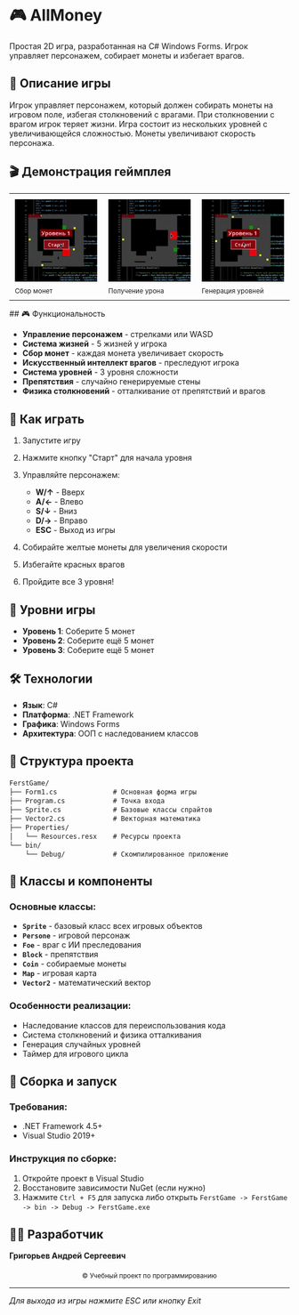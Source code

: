 # 🎮 AllMoney

Простая 2D игра, разработанная на C# Windows Forms. Игрок управляет персонажем, собирает монеты и избегает врагов.

## 🎯 Описание игры

Игрок управляет персонажем, который должен собирать монеты на игровом поле, избегая столкновений с врагами. При столкновении с врагом игрок теряет жизни. Игра состоит из нескольких уровней с увеличивающейся сложностью. Монеты увеличивают скорость персонажа.

## 🎬 Демонстрация геймплея

<div align="center">
  <table style="border: none; border-collapse: collapse; width: 100%;">
    <tr style="border: none;">
      <td style="border: none; padding: 10px; width: 33%;">
        <img src="https://github.com/AndreY-ru/game-in-windowsForm/blob/main/Gameplay/Сбор_монет.gif" width="200" height="200" alt="Сбор монет" style="max-width: 100%; height: auto;"><br>
        <sub>Сбор монет</sub>
      </td>
      <td style="border: none; padding: 10px; width: 33%;">
        <img src="https://github.com/AndreY-ru/game-in-windowsForm/blob/main/Gameplay/Смерть.gif" width="200" height="200" alt="Получение урона" style="max-width: 100%; height: auto;"><br>
        <sub>Получение урона</sub>
      </td>
      <td style="border: none; padding: 10px; width: 33%;">
        <img src="https://github.com/AndreY-ru/game-in-windowsForm/blob/main/Gameplay/Генерация_уровней.gif" width="200" height="200" alt="Генерация уровней" style="max-width: 100%; height: auto;"><br>
        <sub>Генерация уровней</sub>
      </td>
    </tr>
  </table>
</div>
## 🎮 Функциональность

- **Управление персонажем** - стрелками или WASD
- **Система жизней** - 5 жизней у игрока
- **Сбор монет** - каждая монета увеличивает скорость
- **Искусственный интеллект врагов** - преследуют игрока
- **Система уровней** - 3 уровня сложности
- **Препятствия** - случайно генерируемые стены
- **Физика столкновений** - отталкивание от препятствий и врагов

## 🚀 Как играть

1. Запустите игру
2. Нажмите кнопку "Старт" для начала уровня
3. Управляйте персонажем:
   - **W/↑** - Вверх
   - **A/←** - Влево  
   - **S/↓** - Вниз
   - **D/→** - Вправо
   - **ESC** - Выход из игры

4. Собирайте желтые монеты для увеличения скорости
5. Избегайте красных врагов
6. Пройдите все 3 уровня!

## 🎯 Уровни игры

- **Уровень 1**: Соберите 5 монет
- **Уровень 2**: Соберите ещё 5 монет  
- **Уровень 3**: Соберите ещё 5 монет

## 🛠 Технологии

- **Язык**: C#
- **Платформа**: .NET Framework
- **Графика**: Windows Forms
- **Архитектура**: ООП с наследованием классов

## 📁 Структура проекта

```
FerstGame/
├── Form1.cs              # Основная форма игры
├── Program.cs            # Точка входа
├── Sprite.cs             # Базовые классы спрайтов
├── Vector2.cs            # Векторная математика
├── Properties/
│   └── Resources.resx    # Ресурсы проекта
└── bin/
    └── Debug/            # Скомпилированное приложение
```

## 🎨 Классы и компоненты

### Основные классы:
- **`Sprite`** - базовый класс всех игровых объектов
- **`Persone`** - игровой персонаж
- **`Foe`** - враг с ИИ преследования
- **`Block`** - препятствия
- **`Coin`** - собираемые монеты
- **`Map`** - игровая карта
- **`Vector2`** - математический вектор

### Особенности реализации:
- Наследование классов для переиспользования кода
- Система столкновений и физика отталкивания
- Генерация случайных уровней
- Таймер для игрового цикла

## 🔧 Сборка и запуск

### Требования:
- .NET Framework 4.5+
- Visual Studio 2019+

### Инструкция по сборке:
1. Откройте проект в Visual Studio
2. Восстановите зависимости NuGet (если нужно)
3. Нажмите `Ctrl + F5` для запуска
   либо открыть `FerstGame -> FerstGame -> bin -> Debug -> FerstGame.exe`

## 👨‍💻 Разработчик

**Григорьев Андрей Сергеевич**

<p align="center">
  <sub>© Учебный проект по программированию</sub>
</p>

---

*Для выхода из игры нажмите ESC или кнопку Exit*
